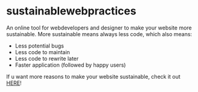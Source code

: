 # sustainablewebpractices
An online tool for webdevelopers and designer to make your website more sustainable.
More sustainable means always less code, which also means:
* Less potential bugs
* Less code to maintain
* Less code to rewrite later
* Faster application (followed by happy users)

If u want more reasons to make your website sustainable, check it out [HERE](https://jenniferslagt.github.io/sustainablewebpractices/)!
